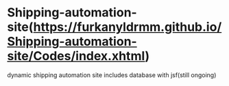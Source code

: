 # Shipping-automation-site(https://furkanyldrmm.github.io/Shipping-automation-site/Codes/index.xhtml)
dynamic shipping automation site includes database with jsf(still ongoing)



